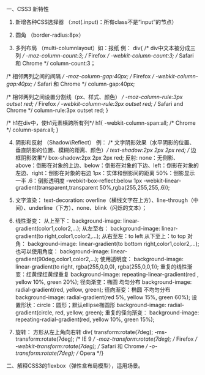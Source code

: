 一、CSS3 新特性
1. 新增各种CSS选择器	（:not(.input)：所有class不是“input”的节点）

2. 圆角		（border-radius:8px）

3. 多列布局	（multi-columnlayout）如：报纸
例：
div{
 /* div中文本被分成三列 */ 
-moz-column-count:3; 	/* Firefox */
-webkit-column-count:3; /* Safari 和 Chrome */
column-count:3；

 /* 相邻两列之间的间隔 */ 
-moz-column-gap:40px;		/* Firefox */
-webkit-column-gap:40px;	/* Safari 和 Chrome */
column-gap:40px;

/* 相邻两列之间设置分割线（px、样式、颜色） */
-moz-column-rule:3px outset red;	/* Firefox */
-webkit-column-rule:3px outset red;	/* Safari and Chrome */
column-rule:3px outset red;
}

/* h1在div中，使h1元素横跨所有列*/
h1{
-webkit-column-span:all; /* Chrome */
column-span:all;
}

4. 阴影和反射	（Shadow\Reflect）
例：
/* 文字阴影效果（水平阴影的位置、垂直阴影的位置、模糊的距离、颜色）*/
text-shadow:2px 2px 2px red;
/* 边框阴影效果*/
box-shadow:2px 2px 2px red;
反射:
none：无倒影、above：倒影在对象的上边、below：倒影在对象的下边、left：倒影在对象的左边、right：倒影在对象的右边
1px：实体和倒影间的距离
50%：倒影显示一半
.6：倒影透明度
-webkit-box-reflect:below 1px  -webkit-linear-gradient(transparent,transparent 50%,rgba(255,255,255,.6));

5. 文字渲染：
text-decoration: overline（横线文字在上方）、line-through（中间）、underline（下方）、none、blink（闪烁的文本）；

6. 线性渐变：
从上至下：
background-image: linear-gradient(color1,color2,...);
从左至右：
background-image: linear-gradient(to right,color1,color2,...);
从右至左：to left
从下至上：to top
对角：
background-image: linear-gradient(to bottom right,color1,color2,...);
也可以使用角度：
background-image: linear-gradient(90deg,color1,color2,...);
使用透明度：
background-image: linear-gradient(to right, rgba(255,0,0,0), rgba(255,0,0,1));
重复的线性渐变：红黄绿红黄绿重复
background-image: repeating-linear-gradient(red , yellow 10%, green 20%);
径向渐变：椭圆 均匀分布
background-image: radial-gradient(red, yellow, green);
径向渐变：椭圆 不均匀分布
background-image: radial-gradient(red 5%, yellow 15%, green 60%);
设置形状：circle：圆形；默认ellipse椭圆形
background-image: radial-gradient(circle, red, yellow, green);
重复的径向渐变：
background-image: repeating-radial-gradient(red, yellow 10%, green 15%);

7. 旋转：
方形从左上角向右转
div{
transform:rotate(7deg);
-ms-transform:rotate(7deg); 	/* IE 9 */
-moz-transform:rotate(7deg); 	/* Firefox */
-webkit-transform:rotate(7deg); /* Safari 和 Chrome */
-o-transform:rotate(7deg); 	/* Opera */}

二、解释CSS3的flexbox（弹性盒布局模型），适用场景。



